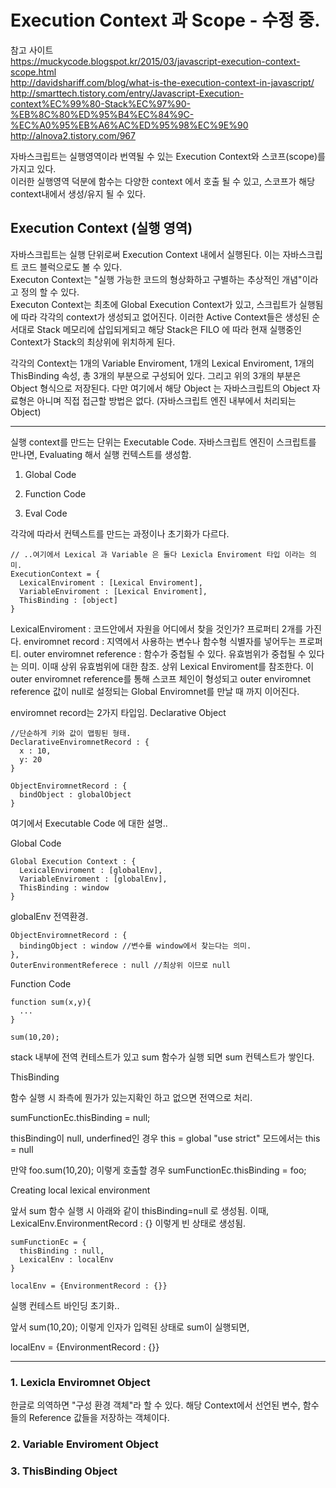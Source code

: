 # Execution Context 과 Scope - 수정 중.

참고 사이트  
https://muckycode.blogspot.kr/2015/03/javascript-execution-context-scope.html  
http://davidshariff.com/blog/what-is-the-execution-context-in-javascript/
http://smarttech.tistory.com/entry/Javascript-Execution-context%EC%99%80-Stack%EC%97%90-%EB%8C%80%ED%95%B4%EC%84%9C-%EC%A0%95%EB%A6%AC%ED%95%98%EC%9E%90
http://alnova2.tistory.com/967

자바스크립트는 실행영역이라 번역될 수 있는 Execution Context와 스코프(scope)를 가지고 있다.  
이러한 실행영역 덕분에 함수는 다양한 context 에서 호출 될 수 있고, 스코프가 해당 context내에서 생성/유지 될 수 있다.  

## Execution Context (실행 영역)

자바스크립트는 실행 단위로써 Execution Context 내에서 실행된다. 이는 자바스크립트 코드 블럭으로도 볼 수 있다.  
Executon Context는 "실행 가능한 코드의 형상화하고 구별하는 추상적인 개념"이라고 정의 할 수 있다.    
Executon Context는 최초에 Global Execution Context가 있고, 스크립트가 실행됨에 따라 각각의 context가 생성되고 없어진다. 이러한 Active Context들은 생성된 순서대로 Stack 메모리에 삽입되게되고 해당 Stack은 FILO 에 따라 현재 실행중인 Context가 Stack의 최상위에 위치하게 된다.  

각각의 Context는 1개의 Variable Enviroment, 1개의 Lexical Enviroment, 1개의 ThisBinding 속성, 총 3개의 부분으로 구성되어 있다. 그리고 위의 3개의 부분은 Object 형식으로 저장된다. 다만 여기에서 해당 Object 는 자바스크립트의 Object 자료형은 아니며 직접 접근할 방법은 없다. (자바스크립트 엔진 내부에서 처리되는 Object)  

---
실행 context를 만드는 단위는 Executable Code.
자바스크립트 엔진이 스크립트를 만나면, Evaluating 해서 실행 컨텍스트를 생성함.

1. Global Code

2. Function Code

3. Eval Code

각각에 따라서 컨텍스트를 만드는 과정이나 초기화가 다르다.

```
// ..여기에서 Lexical 과 Variable 은 둘다 Lexicla Enviroment 타입 이라는 의미.
ExecutionContext = {
  LexicalEnviroment : [Lexical Enviroment],
  VariableEnviroment : [Lexical Enviroment],
  ThisBinding : [object]
}
```

LexicalEnviroment : 코드안에서 자원을 어디에서 찾을 것인가?
프로퍼티 2개를 가진다.
enviromnet record : 지역에서 사용하는 변수나 함수형 식별자를 넣어두는 프로퍼티.
outer enviromnet reference : 함수가 중첩될 수 있다. 유효범위가 중첩될 수 있다는 의미. 이때 상위 유효범위에 대한 참조. 상위 Lexical Enviroment를 참조한다.
이 outer enviromnet reference를 통해 스코프 체인이 형성되고 outer enviromnet reference 값이 null로 설정되는 Global Enviromnet를 만날 때 까지 이어진다.

enviromnet record는 2가지 타입임.
Declarative
Object

```
//단순하게 키와 값이 맵핑된 형태.
DeclarativeEnviromnetRecord : {
  x : 10,
  y: 20
}

ObjectEnviromnetRecord : {
  bindObject : globalObject
}
```

여기에서 Executable Code 에 대한 설명..

Global Code
```
Global Execution Context : {
  LexicalEnviroment : [globalEnv],
  VariableEnviroment : [globalEnv],
  ThisBinding : window
}

```
globalEnv 전역환경.

```
ObjectEnviromnetRecord : {
  bindingObject : window //변수를 window에서 찾는다는 의미.
},
OuterEnvironmentReferece : null //최상위 이므로 null
```

Function Code

```
function sum(x,y){
  ...
}

sum(10,20);
```

stack 내부에 전역 컨테스트가 있고 sum 함수가 실행 되면 sum 컨텍스트가 쌓인다.

ThisBinding

함수 실행 시 좌측에 뭔가가 있는지확인 하고 없으면 전역으로 처리.

sumFunctionEc.thisBinding = null;

thisBinding이 null, underfined인 경우 this = global
"use strict" 모드에서는 this = null

만약 foo.sum(10,20); 이렇게 호출할 경우
sumFunctionEc.thisBinding = foo;

Creating local lexical environment

앞서 sum 함수 실행 시 아래와 같이 thisBinding=null 로 생성됨.
이때, LexicalEnv.EnvironmentRecord : {}  이렇게 빈 상태로 생성됨.

```
sumFunctionEc = {
  thisBinding : null,
  LexicalEnv : localEnv
}

localEnv = {EnvironmentRecord : {}}
```

실행 컨테스트 바인딩 초기화..

앞서 sum(10,20); 이렇게 인자가 입력된 상태로 sum이 실행되면,

localEnv = {EnvironmentRecord : {}}

---

### 1. Lexicla Enviromnet Object

한글로 의역하면 "구성 환경 객체"라 할 수 있다. 해당 Context에서 선언된 변수, 함수들의 Reference 값들을 저장하는 객체이다.

### 2. Variable Enviroment Object

### 3. ThisBinding Object

